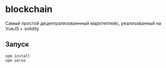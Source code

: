 # blockchain

Самый простой децентрализованнный марктеплейс, реализованный на VueJS + solidity

## Запуск

```
npm install
npm serve
```
